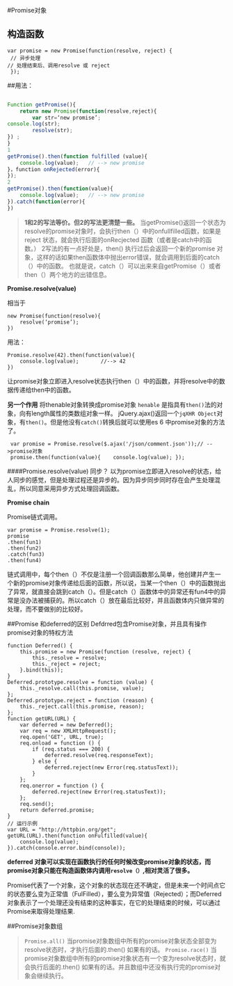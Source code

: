 #Promise对象

## **构造函数**

```
var promise = new Promise(function(resolve, reject) {
 // 异步处理 
// 处理结束后、调用resolve 或 reject
 });
```


##用法：

```javascript

Function getPromise(){
    return new Promise(function(resolve,reject){
        var str=‘new promise’;
console.log(str);
        resolve(str);
}) ;
}
1 
getPromise().then(function fulfilled (value){
    console.log(value);   // --> new promise
}，function onRejected(error){
});
2
getPromise().then(function(value){
    console.log(value);   // --> new promise
}).catch(function(error){
})
```

>**1和2的写法等价。但2的写法更清楚一些。**
当getPromise()返回一个状态为resolve的promise对象时，会执行then（）中的onfullfilled函数，如果是reject 状态，就会执行后面的onRecjected 函数（或者是catch中的函数。）
2写法的有一点好处是，then() 执行过后会返回一个新的promise 对象，这样的话如果then函数体中抛出error错误，就会调用到后面的catch（）中的函数。
也就是说，catch（）可以出来来自getPromise（）或者then（）两个地方的出错信息。

 **Promise.resolve(value)**

相当于
```
new Promise(function(resolve){
    resolve(‘promise’);
})
```
用法：
```
Promise.resolve(42).then(function(value){
    console.log(value);       //--> 42
})
```
让promise对象立即进入resolve状态执行then（）中的函数，并将resolve中的数据传递给then中的函数。

**另一个作用**
    将thenable对象转换成promise对象
`henable` 是指具有`then()`法的对象，向有length属性的类数组对象一样。
jQuery.ajax()返回一个`jqXHR Object`对象，有`then()`。但是他没有`catch()`转换后就可以使用es 6 中promise对象的方法了。
```
 var promise = Promise.resolve($.ajax('/json/comment.json'));// -->promise对象  
 promise.then(function(value){    console.log(value); });
```
####Promise.resolve(value) 同步？
以为promise立即进入resolve的状态，给人同步的感觉，但是处理过程还是异步的。因为异步同步同时存在会产生处理混乱，所以同意采用异步方式处理回调函数。

**Promise chain**

Promise链式调用。

```
var promise = Promise.resolve(1);
promise
.then(fun1)
.then(fun2)
.catch(fun3)
.then(fun4)
```

链式调用中，每个then（）不仅是注册一个回调函数那么简单，他创建并产生一个新的promise对象传递给后面的函数，所以说，当某一个then（）中的函数抛出了异常，就直接会跳到catch（）。但是catch（）函数体中的异常还有fun4中的异常是没办法被捕获的。所以catch（）放在最后比较好，并且函数体内只做异常的处理，而不要做别的比较好。


##Promise 和deferred的区别
Defdrred包含Promise对象，并且具有操作promise对象的特权方法
```
function Deferred() {
    this.promise = new Promise(function (resolve, reject) {
        this._resolve = resolve;
        this._reject = reject;
    }.bind(this));
}
Deferred.prototype.resolve = function (value) {
    this._resolve.call(this.promise, value);
};
Deferred.prototype.reject = function (reason) {
    this._reject.call(this.promise, reason);
};
function getURL(URL) {
    var deferred = new Deferred();
    var req = new XMLHttpRequest();
    req.open('GET', URL, true);
    req.onload = function () {
        if (req.status === 200) {
            deferred.resolve(req.responseText);
        } else {
            deferred.reject(new Error(req.statusText));
        }
    };
    req.onerror = function () {
        deferred.reject(new Error(req.statusText));
    };
    req.send();
    return deferred.promise;
}
// 运行示例
var URL = "http://httpbin.org/get";
getURL(URL).then(function onFulfilled(value){
    console.log(value);
}).catch(console.error.bind(console));
```
**deferred 对象可以实现在函数执行的任何时候改变promise对象的状态，而promise对象只能在构造函数体内调用`resolve（）`,相对灵活了很多。**

Promise代表了一个对象，这个对象的状态现在还不确定，但是未来一个时间点它的状态要么变为正常值（FulFilled），要么变为异常值（Rejected）；而Deferred对象表示了一个处理还没有结束的这种事实，在它的处理结束的时候，可以通过Promise来取得处理结果.

##Promise对象数组

>` Promise.all() `
>当promise对象数组中所有的promise对象状态全部变为resolve状态时，才执行后面的.then() 如果有的话。
>` Promise.race() `
>当promise对象数组中所有的promise对象状态有一个变为resolve状态时，就会执行后面的.then() 如果有的话。并且数组中还没有执行完的promise对象会继续执行。
